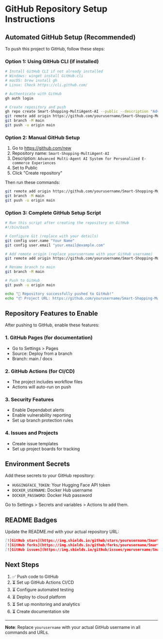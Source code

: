 # GitHub Repository Setup Instructions

## Automated GitHub Setup (Recommended)

To push this project to GitHub, follow these steps:

### Option 1: Using GitHub CLI (if installed)
```bash
# Install GitHub CLI if not already installed
# Windows: winget install GitHub.cli
# macOS: brew install gh
# Linux: Check https://cli.github.com/

# Authenticate with GitHub
gh auth login

# Create repository and push
gh repo create Smart-Shopping-MultiAgent-AI --public --description "Advanced Multi-Agent AI System for Personalized E-commerce Experiences"
git remote add origin https://github.com/yourusername/Smart-Shopping-MultiAgent-AI.git
git branch -M main
git push -u origin main
```

### Option 2: Manual GitHub Setup
1. Go to https://github.com/new
2. Repository name: `Smart-Shopping-MultiAgent-AI`
3. Description: `Advanced Multi-Agent AI System for Personalized E-commerce Experiences`
4. Set to Public
5. Click "Create repository"

Then run these commands:
```bash
git remote add origin https://github.com/yourusername/Smart-Shopping-MultiAgent-AI.git
git branch -M main
git push -u origin main
```

### Option 3: Complete GitHub Setup Script
```bash
# Run this script after creating the repository on GitHub
#!/bin/bash

# Configure Git (replace with your details)
git config user.name "Your Name"
git config user.email "your.email@example.com"

# Add remote origin (replace yourusername with your GitHub username)
git remote add origin https://github.com/yourusername/Smart-Shopping-MultiAgent-AI.git

# Rename branch to main
git branch -M main

# Push to GitHub
git push -u origin main

echo "🚀 Repository successfully pushed to GitHub!"
echo "📦 Project URL: https://github.com/yourusername/Smart-Shopping-MultiAgent-AI"
```

## Repository Features to Enable

After pushing to GitHub, enable these features:

### 1. GitHub Pages (for documentation)
- Go to Settings > Pages
- Source: Deploy from a branch
- Branch: main / docs

### 2. GitHub Actions (for CI/CD)
- The project includes workflow files
- Actions will auto-run on push

### 3. Security Features
- Enable Dependabot alerts
- Enable vulnerability reporting
- Set up branch protection rules

### 4. Issues and Projects
- Create issue templates
- Set up project boards for tracking

## Environment Secrets

Add these secrets to your GitHub repository:
- `HUGGINGFACE_TOKEN`: Your Hugging Face API token
- `DOCKER_USERNAME`: Docker Hub username
- `DOCKER_PASSWORD`: Docker Hub password

Go to Settings > Secrets and variables > Actions to add them.

## README Badges

Update the README.md with your actual repository URL:
```markdown
[![GitHub stars](https://img.shields.io/github/stars/yourusername/Smart-Shopping-MultiAgent-AI.svg)](https://github.com/yourusername/Smart-Shopping-MultiAgent-AI/stargazers)
[![GitHub forks](https://img.shields.io/github/forks/yourusername/Smart-Shopping-MultiAgent-AI.svg)](https://github.com/yourusername/Smart-Shopping-MultiAgent-AI/network)
[![GitHub issues](https://img.shields.io/github/issues/yourusername/Smart-Shopping-MultiAgent-AI.svg)](https://github.com/yourusername/Smart-Shopping-MultiAgent-AI/issues)
```

## Next Steps

1. ✅ Push code to GitHub
2. ⏳ Set up GitHub Actions CI/CD
3. ⏳ Configure automated testing
4. ⏳ Deploy to cloud platform
5. ⏳ Set up monitoring and analytics
6. ⏳ Create documentation site

---

**Note**: Replace `yourusername` with your actual GitHub username in all commands and URLs.
